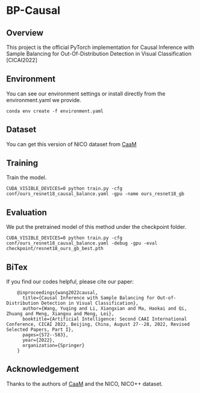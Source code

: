 # BP-Causal
## Overview
This project is the official PyTorch implementation for Causal lnference with Sample Balancing for Out-Of-Distribution Detection in Visual Classification [CICAI2022]
## Environment
You can see our environment settings or install directly from the environment.yaml we provide.

    conda env create -f environment.yaml
## Dataset
You can get this version of NICO dataset from [CaaM](https://github.com/Wangt-CN/CaaM)
## Training
Train the model.  

    CUDA_VISIBLE_DEVICES=0 python train.py -cfg conf/ours_resnet18_causal_balance.yaml -gpu -name ours_resnet18_gb
## Evaluation
We put the pretrained model of this method under the checkpoint folder.  

    CUDA_VISIBLE_DEVICES=0 python train.py -cfg conf/ours_resnet18_causal_balance.yaml -debug -gpu -eval checkpoint/resnet18_ours_gb_best.pth
## BiTex
If you find our codes helpful, please cite our paper:

        @inproceedings{wang2022causal,
          title={Causal Inference with Sample Balancing for Out-of-Distribution Detection in Visual Classification},
          author={Wang, Yuqing and Li, Xiangxian and Ma, Haokai and Qi, Zhuang and Meng, Xiangxu and Meng, Lei},
          booktitle={Artificial Intelligence: Second CAAI International Conference, CICAI 2022, Beijing, China, August 27--28, 2022, Revised Selected Papers, Part I},
          pages={572--583},
          year={2022},
          organization={Springer}
        }
## Acknowledgement
Thanks to the authors of [CaaM](https://github.com/Wangt-CN/CaaM) and the NICO, NICO++ dataset.
